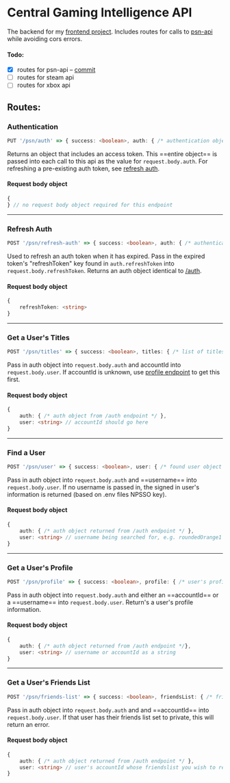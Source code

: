 # Central Gaming Intelligence API
The backend for my [frontend project](https://github.com/Abs-Multiverse-Projects/fuzzy-rotary-phone). Includes routes for calls to [psn-api](https://psn-api.achievements.app/) while avoiding cors errors.

#### Todo:
- [x] routes for psn-api – [commit](https://github.com/Abs-Multiverse-Projects/fuzzy-rotary-phone-back-end/commit/28f9af75912ce87331de98e4c068df6b01719efb)
- [ ] routes for steam api
- [ ] routes for xbox api
## Routes:

### Authentication

```typescript
PUT '/psn/auth' => { success: <boolean>, auth: { /* authentication object */ } }
```

Returns an object that includes an access token. This ==entire object== is passed into each call to this api as the value for `request.body.auth`. For refreshing a pre-existing auth token, see [refresh auth](#refresh-auth).

#### Request body object

```typescript
{
} // no request body object required for this endpoint
```

---

### Refresh Auth

```typescript
POST '/psn/refresh-auth' => { success: <boolean>, auth: { /* authentication object */ } }
```

Used to refresh an auth token when it has expired. Pass in the expired token's "refreshToken" key found in `auth.refreshToken` into `request.body.refreshToken`.
Returns an auth object identical to [/auth](#authentication).

#### Request body object

```typescript
{
	refreshToken: <string>
}
```

---

### Get a User's Titles

```typescript
POST '/psn/titles' => { success: <boolean>, titles: { /* list of titles */ } }
```

Pass in auth object into `request.body.auth` and accountId into `request.body.user`.
If accountId is unknown, use [profile endpoint](#get-a-users-profile) to get this first.

#### Request body object

```typescript
{
	auth: { /* auth object from /auth endpoint */ },
	user: <string> // accountId should go here
}
```

---

### Find a User

```typescript
POST '/psn/user' => { success: <boolean>, user: { /* found user object */ } }
```

Pass in auth object into `request.body.auth` and ==username== into `request.body.user`. If no username is passed in, the signed in user's information is returned (based on .env files NPSSO key).

#### Request body object

```typescript
{
	auth: { /* auth object returned from /auth endpoint */ },
	user: <string> // username being searched for, e.g. roundedOrange1
}
```

---

### Get a User's Profile

```typescript
POST '/psn/profile' => { success: <boolean>, profile: { /* user's profile object */} }
```

Pass in auth object into `request.body.auth` and either an ==accountId== or a ==username== into `request.body.user`. Return's a user's profile information.

#### Request body object

```typescript
{
	auth: { /* auth object returned from /auth endpoint */},
	user: <string> // username or accountId as a string
}
```

---

### Get a User's Friends List

```typescript
POST '/psn/friends-list' => { success: <boolean>, friendsList: { /* friendsList object */ } }
```

Pass in auth object into `request.body.auth` and and ==accountId== into `request.body.user`. If that user has their friends list set to private, this will return an error.

#### Request body object

```typescript
{
	auth: { /* auth object returned from /auth endpoint */ },
	user: <string> // user's accountId whose friendslist you wish to retrieve
}
```

